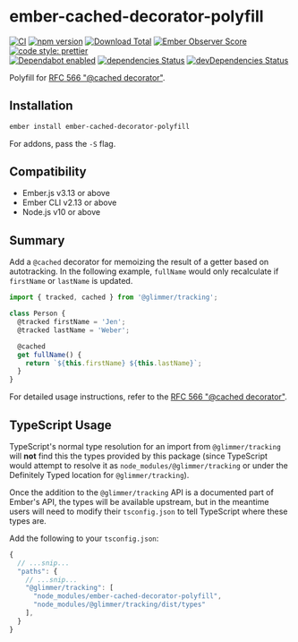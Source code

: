 # ember-cached-decorator-polyfill

[![CI](https://github.com/ember-polyfills/ember-cached-decorator-polyfill/workflows/CI/badge.svg)](https://github.com/ember-polyfills/ember-cached-decorator-polyfill/actions)
[![npm version](https://badge.fury.io/js/ember-cached-decorator-polyfill.svg)](http://badge.fury.io/js/ember-cached-decorator-polyfill)
[![Download Total](https://img.shields.io/npm/dt/ember-cached-decorator-polyfill.svg)](http://badge.fury.io/js/ember-cached-decorator-polyfill)
[![Ember Observer Score](https://emberobserver.com/badges/ember-cached-decorator-polyfill.svg)](https://emberobserver.com/addons/ember-cached-decorator-polyfill)
[![code style: prettier](https://img.shields.io/badge/code_style-prettier-ff69b4.svg)](https://github.com/prettier/prettier)  
[![Dependabot enabled](https://img.shields.io/badge/dependabot-enabled-blue.svg?logo=dependabot)](https://dependabot.com/)
[![dependencies Status](https://david-dm.org/ember-polyfills/ember-cached-decorator-polyfill/status.svg)](https://david-dm.org/ember-polyfills/ember-cached-decorator-polyfill)
[![devDependencies Status](https://david-dm.org/ember-polyfills/ember-cached-decorator-polyfill/dev-status.svg)](https://david-dm.org/ember-polyfills/ember-cached-decorator-polyfill?type=dev)

Polyfill for [RFC 566 "@cached decorator"][rfc-566].

[rfc-566]: https://github.com/emberjs/rfcs/pull/566

## Installation

```bash
ember install ember-cached-decorator-polyfill
```

For addons, pass the `-S` flag.

## Compatibility

* Ember.js v3.13 or above
* Ember CLI v2.13 or above
* Node.js v10 or above

## Summary

Add a `@cached` decorator for memoizing the result of a getter based on
autotracking. In the following example, `fullName` would only recalculate if
`firstName` or `lastName` is updated.

```js
import { tracked, cached } from '@glimmer/tracking';

class Person {
  @tracked firstName = 'Jen';
  @tracked lastName = 'Weber';

  @cached
  get fullName() {
    return `${this.firstName} ${this.lastName}`;
  }
}
```

For detailed usage instructions, refer to the
[RFC 566 "@cached decorator"][rfc-566].

## TypeScript Usage

TypeScript's normal type resolution for an import from `@glimmer/tracking`
will **not** find this the types provided by this package (since TypeScript
would attempt to resolve it as `node_modules/@glimmer/tracking` or under
the Definitely Typed location for `@glimmer/tracking`).

Once the addition to the `@glimmer/tracking` API is a documented part of Ember's
API, the types will be available upstream, but in the meantime users will need
to modify their `tsconfig.json` to tell TypeScript where these types are.

Add the following to your `tsconfig.json`:

```js
{
  // ...snip...
  "paths": {
    // ...snip...
    "@glimmer/tracking": [
      "node_modules/ember-cached-decorator-polyfill",
      "node_modules/@glimmer/tracking/dist/types"
    ],
  }
}
```
